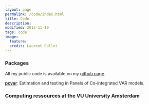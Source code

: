 ```yaml
---
layout: page
permalink: /code/index.html
title: Code
description: 
modified: 2013-11-19
tags: code
image:
  feature: 
  credit: Laurent Callot 
---
```


### Packages

All my public code is available on my [github page](http://github.com/lcallot). 

**[pcvar](https://github.com/lcallot/pcvar)**: Estimation and testing in Panels of Co-integrated VAR models. 


### Computing ressources at the VU University Amsterdam

